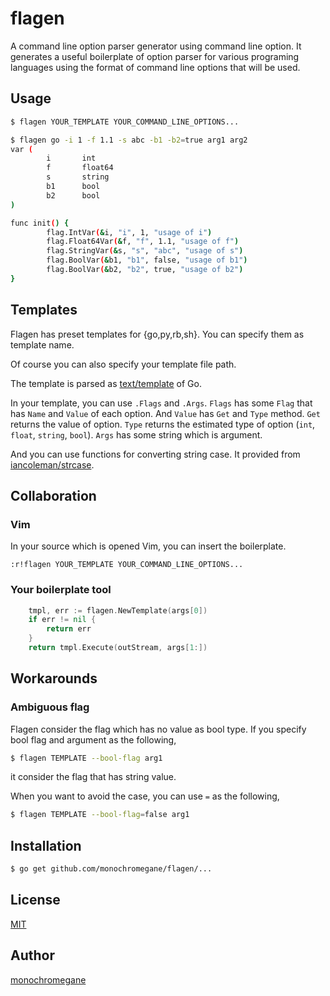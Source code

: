 # flagen

A command line option parser generator using command line option.
It generates a useful boilerplate of option parser for various programing languages using the format of command line options that will be used.

## Usage

```sh
$ flagen YOUR_TEMPLATE YOUR_COMMAND_LINE_OPTIONS...
```

```sh
$ flagen go -i 1 -f 1.1 -s abc -b1 -b2=true arg1 arg2
var (
        i       int
        f       float64
        s       string
        b1      bool
        b2      bool
)

func init() {
        flag.IntVar(&i, "i", 1, "usage of i")
        flag.Float64Var(&f, "f", 1.1, "usage of f")
        flag.StringVar(&s, "s", "abc", "usage of s")
        flag.BoolVar(&b1, "b1", false, "usage of b1")
        flag.BoolVar(&b2, "b2", true, "usage of b2")
}
```

## Templates

Flagen has preset templates for {go,py,rb,sh}.
You can specify them as template name.

Of course you can also specify your template file path.

The template is parsed as [text/template](https://golang.org/pkg/text/template/) of Go.

In your template, you can use `.Flags` and `.Args`.
`Flags` has some `Flag` that has `Name` and `Value` of each option.
And `Value` has `Get` and `Type` method.
`Get` returns the value of option.
`Type` returns the estimated type of option (`int`, `float`, `string`, `bool`).
`Args` has some string which is argument.

And you can use functions for converting string case.
It provided from [iancoleman/strcase](https://github.com/iancoleman/strcase).

## Collaboration

### Vim

In your source which is opened Vim, you can insert the boilerplate.

```
:r!flagen YOUR_TEMPLATE YOUR_COMMAND_LINE_OPTIONS...
```

### Your boilerplate tool

```go
	tmpl, err := flagen.NewTemplate(args[0])
	if err != nil {
		return err
	}
	return tmpl.Execute(outStream, args[1:])
```

## Workarounds

### Ambiguous flag

Flagen consider the flag which has no value as bool type.
If you specify bool flag and argument as the following,

```sh
$ flagen TEMPLATE --bool-flag arg1
```

it consider the flag that has string value.

When you want to avoid the case, you can use `=` as the following,

```sh
$ flagen TEMPLATE --bool-flag=false arg1
```

## Installation

```sh
$ go get github.com/monochromegane/flagen/...
```

## License

[MIT](https://github.com/monochromegane/flagen/blob/master/LICENSE)

## Author

[monochromegane](https://github.com/monochromegane)
